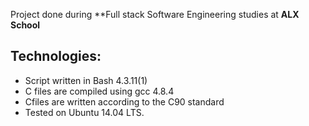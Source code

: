 Project done during **Full stack Software Engineering studies at **ALX School** 
## Technologies:
* Script written in Bash 4.3.11(1)
* C files are compiled using gcc 4.8.4
* Cfiles are written according to the C90 standard
* Tested on Ubuntu 14.04 LTS.
